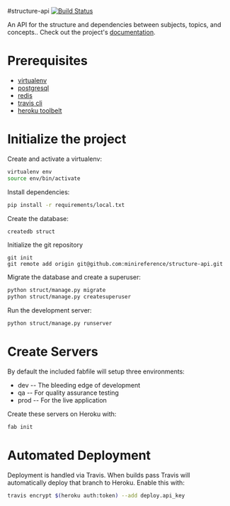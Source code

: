 #structure-api
[![Build Status](https://travis-ci.org/minireference/structure-api.svg?branch=master)](https://travis-ci.org/minireference/structure-api)

An API for the structure and dependencies between subjects, topics, and concepts.. Check out the project's [documentation](http://minireference.github.io/structure-api/).

# Prerequisites
- [virtualenv](https://virtualenv.pypa.io/en/latest/)
- [postgresql](http://www.postgresql.org/)
- [redis](http://redis.io/)
- [travis cli](http://blog.travis-ci.com/2013-01-14-new-client/)
- [heroku toolbelt](https://toolbelt.heroku.com/)

# Initialize the project
Create and activate a virtualenv:

```bash
virtualenv env
source env/bin/activate
```
Install dependencies:

```bash
pip install -r requirements/local.txt
```
Create the database:

```bash
createdb struct
```
Initialize the git repository

```
git init
git remote add origin git@github.com:minireference/structure-api.git
```

Migrate the database and create a superuser:
```bash
python struct/manage.py migrate
python struct/manage.py createsuperuser
```

Run the development server: 
```bash
python struct/manage.py runserver
```

# Create Servers
By default the included fabfile will setup three environments:

- dev -- The bleeding edge of development
- qa -- For quality assurance testing
- prod -- For the live application

Create these servers on Heroku with:

```bash
fab init
```

# Automated Deployment
Deployment is handled via Travis. When builds pass Travis will automatically deploy that branch to Heroku. Enable this with:
```bash
travis encrypt $(heroku auth:token) --add deploy.api_key
```
